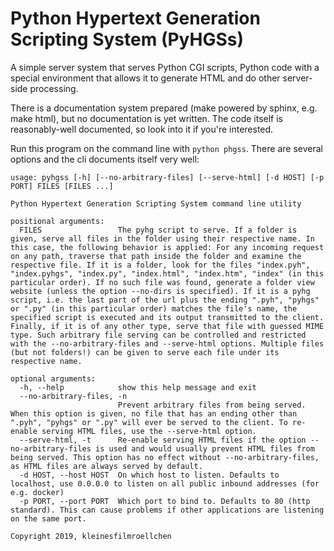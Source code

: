 # Python Hypertext Generation Scripting System (PyHGSs)

A simple server system that serves Python CGI scripts, Python code with a special environment that allows it to generate HTML and do other server-side processing.

There is a documentation system prepared (make powered by sphinx, e.g. make html), but no documentation is yet written. The code itself is reasonably-well documented, so look into it if you're interested.

Run this program on the command line with `python phgss`. There are several options and the cli documents itself very well:

```
usage: pyhgss [-h] [--no-arbitrary-files] [--serve-html] [-d HOST] [-p PORT] FILES [FILES ...]

Python Hypertext Generation Scripting System command line utility

positional arguments:
  FILES                 The pyhg script to serve. If a folder is given, serve all files in the folder using their respective name. In this case, the following behavior is applied: For any incoming request on any path, traverse that path inside the folder and examine the respective file. If it is a folder, look for the files "index.pyh", "index.pyhgs", "index.py", "index.html", "index.htm", "index" (in this particular order). If no such file was found, generate a folder view website (unless the option --no-dirs is specified). If it is a pyhg script, i.e. the last part of the url plus the ending ".pyh", "pyhgs" or ".py" (in this particular order) matches the file's name, the specified script is executed and its output transmitted to the client. Finally, if it is of any other type, serve that file with guessed MIME type. Such arbitrary file serving can be controlled and restricted with the --no-arbitrary-files and --serve-html options. Multiple files (but not folders!) can be given to serve each file under its respective name.

optional arguments:
  -h, --help            show this help message and exit
  --no-arbitrary-files, -n
                        Prevent arbitrary files from being served. When this option is given, no file that has an ending other than ".pyh", "pyhgs" or ".py" will ever be served to the client. To re-enable serving HTML files, use the --serve-html option.
  --serve-html, -t      Re-enable serving HTML files if the option --no-arbitrary-files is used and would usually prevent HTML files from being served. This option has no effect without --no-arbitrary-files, as HTML files are always served by default.
  -d HOST, --host HOST  On which host to listen. Defaults to localhost, use 0.0.0.0 to listen on all public inbound addresses (for e.g. docker)
  -p PORT, --port PORT  Which port to bind to. Defaults to 80 (http standard). This can cause problems if other applications are listening on the same port.

Copyright 2019, kleinesfilmroellchen
```
